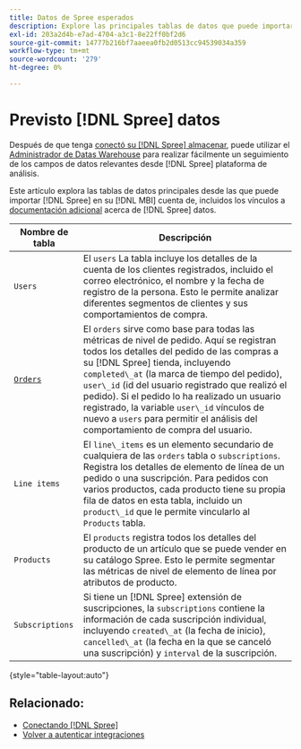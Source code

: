 ```yaml
---
title: Datos de Spree esperados
description: Explore las principales tablas de datos que puede importar de Spree a su [!DNL MBI] cuenta.
exl-id: 203a2d4b-e7ad-4704-a3c1-8e22ff0bf2d6
source-git-commit: 14777b216bf7aaeea0fb2d0513cc94539034a359
workflow-type: tm+mt
source-wordcount: '279'
ht-degree: 0%

---
```


# Previsto [!DNL Spree] datos

Después de que tenga [conectó su [!DNL Spree] almacenar](../../../data-analyst/importing-data/integrations/spree.md), puede utilizar el [Administrador de Datas Warehouse](../../data-warehouse-mgr/tour-dwm.md) para realizar fácilmente un seguimiento de los campos de datos relevantes desde [!DNL Spree] plataforma de análisis.

Este artículo explora las tablas de datos principales desde las que puede importar [!DNL Spree] en su [!DNL MBI] cuenta de, incluidos los vínculos a [documentación adicional](https://guides.spreecommerce.org/developer/addresses.html#address) acerca de [!DNL Spree] datos.

| **Nombre de tabla** | **Descripción** |
|-----|-----|
| `Users` | El `users` La tabla incluye los detalles de la cuenta de los clientes registrados, incluido el correo electrónico, el nombre y la fecha de registro de la persona. Esto le permite analizar diferentes segmentos de clientes y sus comportamientos de compra. |
| [`Orders`](https://guides.spreecommerce.org/developer/orders.html#overview) | El `orders` sirve como base para todas las métricas de nivel de pedido. Aquí se registran todos los detalles del pedido de las compras a su [!DNL Spree] tienda, incluyendo `completed\_at` (la marca de tiempo del pedido), `user\_id` (id del usuario registrado que realizó el pedido). Si el pedido lo ha realizado un usuario registrado, la variable `user\_id` vínculos de nuevo a `users` para permitir el análisis del comportamiento de compra del usuario. |
| `Line items` | El `line\_items` es un elemento secundario de cualquiera de las `orders` tabla o `subscriptions`. Registra los detalles de elemento de línea de un pedido o una suscripción. Para pedidos con varios productos, cada producto tiene su propia fila de datos en esta tabla, incluido un `product\_id` que le permite vincularlo al `Products` tabla. |
| `Products` | El `products` registra todos los detalles del producto de un artículo que se puede vender en su catálogo Spree. Esto le permite segmentar las métricas de nivel de elemento de línea por atributos de producto. |
| `Subscriptions` | Si tiene un [!DNL Spree] extensión de suscripciones, la `subscriptions` contiene la información de cada suscripción individual, incluyendo `created\_at` (la fecha de inicio), `cancelled\_at` (la fecha en la que se canceló una suscripción) y `interval` de la suscripción. |

{style="table-layout:auto"}

## Relacionado:

* [Conectando [!DNL Spree]](../integrations/spree.md)
* [Volver a autenticar integraciones](https://experienceleague.adobe.com/docs/commerce-knowledge-base/kb/how-to/mbi-reauthenticating-integrations.html?lang=en)

